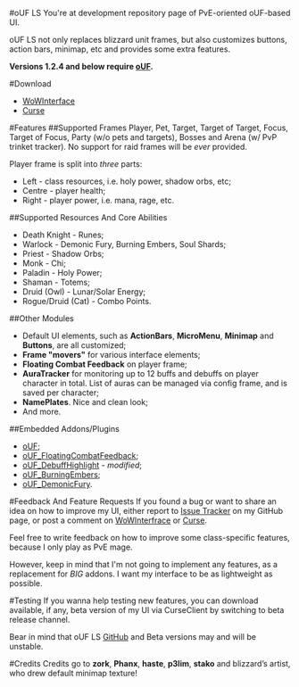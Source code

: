 #oUF LS
You're at development repository page of PvE-oriented oUF-based UI.

oUF LS not only replaces blizzard unit frames, but also customizes buttons, action bars, minimap, etc and provides some extra features.

**Versions 1.2.4 and below require [oUF](http://www.wowinterface.com/downloads/info9994-oUF.html).**

#Download
- [WoWInterface](http://www.wowinterface.com/downloads/info22662-oUFLS.html)
- [Curse](http://www.curse.com/addons/wow/ouf-ls)

#Features
##Supported Frames
Player, Pet, Target, Target of Target, Focus, Target of Focus, Party (w/o pets and targets), Bosses and Arena (w/ PvP trinket tracker).
No support for raid frames will be *ever* provided.

Player frame is split into *three* parts:

- Left - class resources, i.e. holy power, shadow orbs, etc;
- Centre - player health;
- Right - player power, i.e. mana, rage, etc.

##Supported Resources And Core Abilities
- Death Knight - Runes;
- Warlock - Demonic Fury, Burning Embers, Soul Shards;
- Priest - Shadow Orbs;
- Monk - Chi;
- Paladin - Holy Power;
- Shaman - Totems;
- Druid (Owl) - Lunar/Solar Energy;
- Rogue/Druid (Cat) - Combo Points.

##Other Modules
- Default UI elements, such as **ActionBars**, **MicroMenu**, **Minimap** and **Buttons**, are all customized;
- **Frame "movers"** for various interface elements;
- **Floating Combat Feedback** on player frame;
- **AuraTracker** for monitoring up to 12 buffs and debuffs on player character in total. List of auras can be managed via config frame, and is saved per character;
- **NamePlates**. Nice and clean look;
- And more.

##Embedded Addons/Plugins
- [oUF](http://www.wowinterface.com/downloads/info9994-oUF.html);
- [oUF_FloatingCombatFeedback](http://www.wowinterface.com/downloads/info22674-oUFFloatingCombatFeedback.html);
- [oUF_DebuffHighlight](http://www.wowinterface.com/downloads/info21715-oUFDebuffHighlightRedux.html) - *modified*;
- [oUF_BurningEmbers](https://github.com/ls-/oUF_BurningEmbers);
- [oUF_DemonicFury](https://github.com/ls-/oUF_DemonicFury).

#Feedback And Feature Requests
If you found a bug or want to share an idea on how to improve my UI, either report to [Issue Tracker](https://github.com/ls-/oUF_LS/issues?state=open) on my GitHub page, or post a comment on [WoWInterfrace](http://www.wowinterface.com/downloads/info22662-oUFLS.html#comments) or [Curse](http://www.curse.com/addons/wow/ouf-ls#comments).

Feel free to write feedback on how to improve some class-specific features, because I only play as PvE mage.

However, keep in mind that I'm not going to implement any features, as a replacement for *BIG* addons. I want my interface to be as lightweight as possible.

#Testing
If you wanna help testing new features, you can download available, if any, beta version of my UI via CurseClient by switching to beta release channel.

Bear in mind that oUF LS [GitHub](https://github.com/ls-/oUF_LS) and Beta versions may and will be unstable.

#Credits
Credits go to **zork**, **Phanx**, **haste**, **p3lim**, **stako** and blizzard’s artist, who drew default minimap texture!
